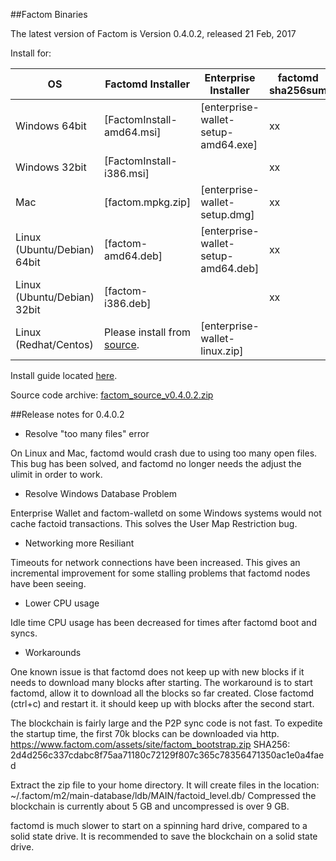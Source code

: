 ##Factom Binaries

The latest version of Factom is Version 0.4.0.2, released 21 Feb, 2017

Install for:

| OS | Factomd Installer | Enterprise Installer | factomd sha256sum | Enterprise sha256sum |
|----|-----|-----|-----|-----|
| Windows 64bit | [FactomInstall-amd64.msi] | [enterprise-wallet-setup-amd64.exe] | xx | xx |
| Windows 32bit | [FactomInstall-i386.msi] | | xx | |
| Mac | [factom.mpkg.zip] | [enterprise-wallet-setup.dmg] | xx | xx |
| Linux (Ubuntu/Debian) 64bit | [factom-amd64.deb] | [enterprise-wallet-setup-amd64.deb] | xx | xx |
| Linux (Ubuntu/Debian) 32bit | [factom-i386.deb] | | xx | |
| Linux (Redhat/Centos) | Please install from [source](https://github.com/FactomProject/FactomDocs/blob/master/installFromSourceDirections.md). | [enterprise-wallet-linux.zip] | | xx |


Install guide located [here](https://docs.factom.com/wallet#install-factom-federation-ff).

Source code archive: [factom_source_v0.4.0.2.zip](https://github.com/FactomProject/distribution/releases/download/v0.4.0.2/factom_source_v0.4.0.2.zip)


##Release notes for 0.4.0.2

- Resolve "too many files" error

On Linux and Mac, factomd would crash due to using too many open files.  This bug has been solved, and factomd no longer needs the adjust the ulimit in order to work.

- Resolve Windows Database Problem

Enterprise Wallet and factom-walletd on some Windows systems would not cache factoid transactions.  This solves the User Map Restriction bug.

- Networking more Resiliant

Timeouts for network connections have been increased.  This gives an incremental improvement for some stalling problems that factomd nodes have been seeing.

- Lower CPU usage

Idle time CPU usage has been decreased for times after factomd boot and syncs.



- Workarounds

One known issue is that factomd does not keep up with new blocks if it needs to download many blocks after starting.  The workaround is to start factomd, allow it to download all the blocks so far created.  Close factomd (ctrl+c) and restart it.  it should keep up with blocks after the second start.


The blockchain is fairly large and the P2P sync code is not fast.  To expedite the startup time, the first 70k blocks can be downloaded via http.
 https://www.factom.com/assets/site/factom_bootstrap.zip
 SHA256: 2d4d256c337cdabc8f75aa71180c72129f807c365c78356471350ac1e0a4faed

Extract the zip file to your home directory. It will create files in the location: ~/.factom/m2/main-database/ldb/MAIN/factoid_level.db/   Compressed the blockchain is currently about 5 GB and uncompressed is over 9 GB.


factomd is much slower to start on a spinning hard drive, compared to a solid state drive.  It is recommended to save the blockchain on a solid state drive.






